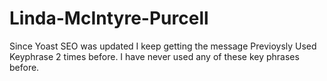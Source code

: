 # Linda-McIntyre-Purcell
Since Yoast SEO was updated I keep getting the message Previoysly Used Keyphrase 2 times before. I have never used any of these key phrases before. 
